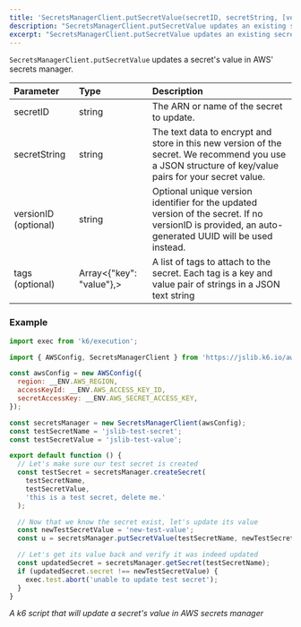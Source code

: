 ```yaml
---
title: 'SecretsManagerClient.putSecretValue(secretID, secretString, [versionID], [tags])'
description: "SecretsManagerClient.putSecretValue updates an existing secret's value"
excerpt: "SecretsManagerClient.putSecretValue updates an existing secret's value"
---
```


`SecretsManagerClient.putSecretValue` updates a secret's value in AWS' secrets manager.

| Parameter            | Type                     | Description                                                                                                                                           |
| :------------------- | :----------------------- | :---------------------------------------------------------------------------------------------------------------------------------------------------- |
| secretID             | string                   | The ARN or name of the secret to update.                                                                                                              |
| secretString         | string                   | The text data to encrypt and store in this new version of the secret. We recommend you use a JSON structure of key/value pairs for your secret value. |
| versionID (optional) | string                   | Optional unique version identifier for the updated version of the secret. If no versionID is provided, an auto-generated UUID will be used instead.    |
| tags (optional)      | Array<{"key": "value"},> | A list of tags to attach to the secret. Each tag is a key and value pair of strings in a JSON text string                                             |

### Example

<CodeGroup labels={[]}>

```javascript
import exec from 'k6/execution';

import { AWSConfig, SecretsManagerClient } from 'https://jslib.k6.io/aws/0.8.0/secrets-manager.js';

const awsConfig = new AWSConfig({
  region: __ENV.AWS_REGION,
  accessKeyId: __ENV.AWS_ACCESS_KEY_ID,
  secretAccessKey: __ENV.AWS_SECRET_ACCESS_KEY,
});

const secretsManager = new SecretsManagerClient(awsConfig);
const testSecretName = 'jslib-test-secret';
const testSecretValue = 'jslib-test-value';

export default function () {
  // Let's make sure our test secret is created
  const testSecret = secretsManager.createSecret(
    testSecretName,
    testSecretValue,
    'this is a test secret, delete me.'
  );

  // Now that we know the secret exist, let's update its value
  const newTestSecretValue = 'new-test-value';
  const u = secretsManager.putSecretValue(testSecretName, newTestSecretValue);

  // Let's get its value back and verify it was indeed updated
  const updatedSecret = secretsManager.getSecret(testSecretName);
  if (updatedSecret.secret !== newTestSecretValue) {
    exec.test.abort('unable to update test secret');
  }
}
```

_A k6 script that will update a secret's value in AWS secrets manager_

</CodeGroup>